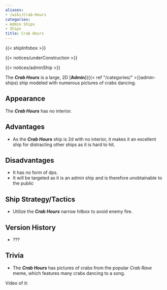 ```yaml
---
aliases:
- /wiki/Crab-Hours
categories:
- Admin Ships
- Ships
title: Crab Hours
---  
```


{{< shipInfobox >}}   

{{< notices/underConstruction >}}   

{{< notices/adminShip >}} 

The **_Crab Hours_** is a large, 2D [**Admin**]({{< ref "/categories/" >}}admin-ships) ship modeled with numerous pictures of crabs dancing. 

## Appearance

The **_Crab Hours_** has no interior.

## Advantages

- As the **_Crab Hours_** ship is 2d with no interior, it makes it an excellent ship for distracting other ships as it is hard to hit.

## Disadvantages

- It has no form of dps.
- It will be targeted as it is an admin ship and is therefore unobtainable to the public

## Ship Strategy/Tactics 

- Utilize the **_Crab Hours_** narrow hitbox to avoid enemy fire.

## Version History 

- ???

## Trivia

- The **_Crab Hours_** has pictures of crabs from the popular _Crab Rave_ meme, which features many crabs dancing to a song.

Video of it: